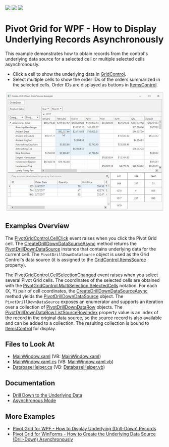 <!-- default badges list -->
![](https://img.shields.io/endpoint?url=https://codecentral.devexpress.com/api/v1/VersionRange/195058597/21.1.5%2B)
[![](https://img.shields.io/badge/Open_in_DevExpress_Support_Center-FF7200?style=flat-square&logo=DevExpress&logoColor=white)](https://supportcenter.devexpress.com/ticket/details/T828661)
[![](https://img.shields.io/badge/📖_How_to_use_DevExpress_Examples-e9f6fc?style=flat-square)](https://docs.devexpress.com/GeneralInformation/403183)
<!-- default badges end -->
# Pivot Grid for WPF - How to Display Underlying Records Asynchronously


This example demonstrates how to obtain records from the control's underlying data source for a selected cell or multiple selected cells asynchronously.

- Click a cell to show the underlying data in [GridControl](https://docs.devexpress.com/WPF/DevExpress.Xpf.Grid.GridControl).
- Select multiple cells to show the order IDs of the orders summarized in the selected cells. Order IDs are displayed as buttons in [ItemsControl](https://docs.microsoft.com/en-us/dotnet/api/system.windows.controls.itemscontrol).

![](/images/screenshot.png)

## Examples Overview 

The [PivotGridControl.CellClick](https://docs.devexpress.com/WPF/DevExpress.Xpf.PivotGrid.PivotGridControl.CellClick) event raises when you click the Pivot Grid cell. The [CreateDrillDownDataSourceAsync](https://docs.devexpress.com/WPF/DevExpress.Xpf.PivotGrid.PivotGridControl.CreateDrillDownDataSourceAsync(System.Int32-System.Int32)) method returns the [PivotDrillDownDataSource](https://docs.devexpress.com/WPF/DevExpress.Xpf.PivotGrid.PivotDrillDownDataSource) instance that contains underlying data for the current cell. The `PivotDrillDownDataSource` object is used as the Grid Control's data source (it is assigned to the [GridControl.ItemsSource](https://docs.devexpress.com/WPF/DevExpress.Xpf.Grid.DataControlBase.ItemsSource) property).

The [PivotGridControl.CellSelectionChanged](https://docs.devexpress.com/WPF/DevExpress.Xpf.PivotGrid.PivotGridControl.CellSelectionChanged) event raises when you select several Pivot Grid cells. The coordinates of the selected cells are obtained with the [PivotGridControl.MultiSelection.SelectedCells](https://docs.devexpress.com/CoreLibraries/DevExpress.XtraPivotGrid.Selection.IMultipleSelection.SelectedCells) notation. For each (X, Y) pair of cell coordinates, the [CreateDrillDownDataSourceAsync](https://docs.devexpress.com/WPF/DevExpress.Xpf.PivotGrid.PivotGridControl.CreateDrillDownDataSourceAsync(System.Int32-System.Int32)) method yields the [PivotDrillDownDataSource](https://docs.devexpress.com/WPF/DevExpress.Xpf.PivotGrid.PivotDrillDownDataSource) object. The `PivotDrillDownDataSource` exposes an enumerator and supports an iteration over a collection of [PivotDrillDownDataRow](https://docs.devexpress.com/CoreLibraries/DevExpress.XtraPivotGrid.PivotDrillDownDataRow) objects. The [PivotDrillDownDataRow.ListSourceRowIndex](https://docs.devexpress.com/CoreLibraries/DevExpress.XtraPivotGrid.PivotDrillDownDataRow.ListSourceRowIndex) property value is an index of the record in the original data source, so the source record is also available and can be added to a collection. The resulting collection is bound to [ItemsControl](https://docs.microsoft.com/en-us/dotnet/api/system.windows.controls.itemscontrol) for display.

## Files to Look At

- [MainWindow.xaml](./CS/WpfDrillDownDataSourceExample/MainWindow.xaml) (VB: [MainWindow.xaml](./VB/WpfDrillDownDataSourceExample/MainWindow.xaml))
- [MainWindow.xaml.cs](./CS/WpfDrillDownDataSourceExample/MainWindow.xaml.cs) (VB: [MainWindow.xaml.vb](./VB/WpfDrillDownDataSourceExample/MainWindow.xaml.vb))
- [DatabaseHelper.cs](./CS/WpfDrillDownDataSourceExample/DatabaseHelper.cs) (VB: [DatabaseHelper.vb](./VB/WpfDrillDownDataSourceExample/DatabaseHelper.vb))

## Documentation

- [Drill Down to the Underlying Data](https://docs.devexpress.com/WPF/8056)
- [Asynchronous Mode](https://docs.devexpress.com/WPF/9776)

## More Examples

- [Pivot Grid for WPF - How to Display Underlying (Drill-Down) Records](https://github.com/DevExpress-Examples/how-to-obtain-underlying-data-e2173)
- [Pivot Grid for WinForms - How to Create the Underlying Data Source (Drill-Down) Asynchronously](https://github.com/DevExpress-Examples/how-to-use-asynchronous-operations-that-return-the-result-e4567)
